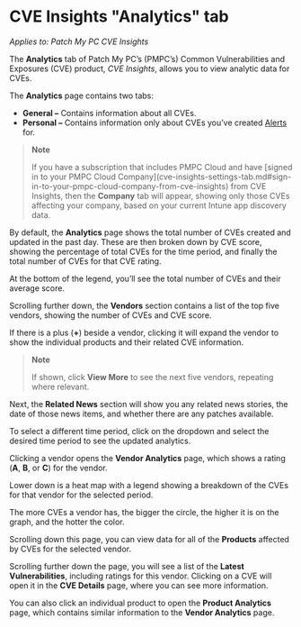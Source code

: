 # CVE Insights "Analytics" tab

_Applies to: Patch My PC CVE Insights_

The **Analytics** tab of Patch My PC’s (PMPC’s) Common Vulnerabilities and Exposures (CVE) product, _CVE Insights_, allows you to view analytic data for CVEs.

The **Analytics** page contains two tabs:

* **General –** Contains information about all CVEs.
* **Personal –** Contains information only about CVEs you’ve created [Alerts](cve-insights-alerts-tab.md) for.

> **Note**
>
> If you have a subscription that includes PMPC Cloud and have \[signed in to your PMPC Cloud Company]\(cve-insights-settings-tab.md#sign-in-to-your-pmpc-cloud-company-from-cve-insights) from CVE Insights, then the **Company** tab will appear, showing only those CVEs affecting your company, based on your current Intune app discovery data.

By default, the **Analytics** page shows the total number of CVEs created and updated in the past day. These are then broken down by CVE score, showing the percentage of total CVEs for the time period, and finally the total number of CVEs for that CVE rating.

At the bottom of the legend, you’ll see the total number of CVEs and their average score.

Scrolling further down, the **Vendors** section contains a list of the top five vendors, showing the number of CVEs and CVE score.

If there is a plus (**+**) beside a vendor, clicking it will expand the vendor to show the individual products and their related CVE information.

> **Note**
>
> If shown, click **View More** to see the next five vendors, repeating where relevant.

Next, the **Related News** section will show you any related news stories, the date of those news items, and whether there are any patches available.

To select a different time period, click on the dropdown and select the desired time period to see the updated analytics.

Clicking a vendor opens the **Vendor Analytics** page, which shows a rating (**A**, **B**, or **C**) for the vendor.

Lower down is a heat map with a legend showing a breakdown of the CVEs for that vendor for the selected period.

The more CVEs a vendor has, the bigger the circle, the higher it is on the graph, and the hotter the color.

Scrolling down this page, you can view data for all of the **Products** affected by CVEs for the selected vendor.

Scrolling further down the page, you will see a list of the **Latest Vulnerabilities**, including ratings for this vendor. Clicking on a CVE will open it in the **CVE Details** page, where you can see more information.

You can also click an individual product to open the **Product Analytics** page, which contains similar information to the **Vendor Analytics** page.